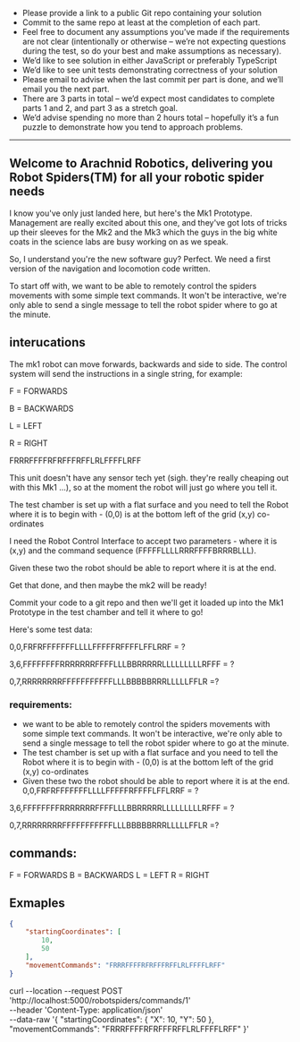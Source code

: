- Please provide a link to a public Git repo containing your solution
- Commit to the same repo at least at the completion of each part.
- Feel free to document any assumptions you’ve made if the requirements are not clear (intentionally or otherwise – we’re not expecting questions during the test, so do your best and make assumptions as necessary).
- We’d like to see solution in either JavaScript or preferably TypeScript
- We’d like to see unit tests demonstrating correctness of your solution
- Please email to advise when the last commit per part is done, and we’ll email you the next part.
- There are 3 parts in total – we’d expect most candidates to complete parts 1 and 2, and part 3 as a stretch goal.
- We’d advise spending no more than 2 hours total – hopefully it’s a fun puzzle to demonstrate how you tend to approach problems.

********************

## Welcome to Arachnid Robotics, delivering you Robot Spiders(TM) for all your robotic spider needs

I know you've only just landed here, but here's the Mk1 Prototype. Management are really excited about this one, and they've got lots of tricks up their sleeves for the Mk2 and the Mk3 which the guys in the big white coats in the science labs are busy working on as we speak. 

So, I understand you're the new software guy? Perfect. We need a first version of the navigation and locomotion code written. 

To start off with, we want to be able to remotely control the spiders movements with some simple text commands. It won't be interactive, we're only able to send a single message to tell the robot spider where to go at the minute.


## interucations 
The mk1 robot can move forwards, backwards and side to side. The control system will send the instructions in a single string, for example:

 
F = FORWARDS

B = BACKWARDS

L = LEFT

R = RIGHT

 

FRRRFFFFRFRFFFRFFLRLFFFFLRFF

 

This unit doesn't have any sensor tech yet (sigh. they're really cheaping out with this Mk1 ...), so at the moment the robot will just go where you tell it. 

 

The test chamber is set up with a flat surface and you need to tell the Robot where it is to begin with - (0,0) is at the bottom left of the grid (x,y) co-ordinates

 

I need the Robot Control Interface to accept two parameters - where it is (x,y) and the command sequence (FFFFFLLLLRRRFFFFBRRRBLLL). 

 

Given these two the robot should be able to report where it is at the end.

 

Get that done, and then maybe the mk2 will be ready!

 

Commit your code to a git repo and then we'll get it loaded up into the Mk1 Prototype in the test chamber and tell it where to go!

 

Here's some test data: 

 

0,0,FRFRFFFFFFFLLLLFFFFFRFFFFLFFLRRF = ?

3,6,FFFFFFFFRRRRRRRFFFFLLLBBRRRRRLLLLLLLLLRFFF = ?

0,7,RRRRRRRRFFFFFFFFFFFLLLBBBBBRRRLLLLLFFLR =?



### requirements:
- we want to be able to remotely control the spiders movements with some simple text commands. It won't be interactive, we're only able to send a single message to tell the robot spider where to go at the minute.
-  The test chamber is set up with a flat surface and you need to tell the Robot where it is to begin with - (0,0) is at the bottom left of the grid (x,y) co-ordinates
- Given these two the robot should be able to report where it is at the end.
0,0,FRFRFFFFFFFLLLLFFFFFRFFFFLFFLRRF = ?

3,6,FFFFFFFFRRRRRRRFFFFLLLBBRRRRRLLLLLLLLLRFFF = ?

0,7,RRRRRRRRFFFFFFFFFFFLLLBBBBBRRRLLLLLFFLR =?
## commands:
F = FORWARDS
B = BACKWARDS
L = LEFT
R = RIGHT

## Exmaples
```JSON
{
    "startingCoordinates": [
        10,
        50
    ],
    "movementCommands": "FRRRFFFFRFRFFFRFFLRLFFFFLRFF"
}
```


curl --location --request POST 'http://localhost:5000/robotspiders/commands/1' \
--header 'Content-Type: application/json' \
--data-raw '{
    "startingCoordinates": {
        "X": 10,
        "Y": 50
    },
    "movementCommands": "FRRRFFFFRFRFFFRFFLRLFFFFLRFF"
}'